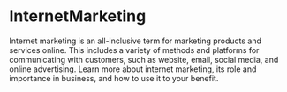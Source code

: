 # InternetMarketing
Internet marketing is an all-inclusive term for marketing products and services online. This includes a variety of methods and platforms for communicating with customers, such as website, email, social media, and online advertising.  Learn more about internet marketing, its role and importance in business, and how to use it to your benefit.
